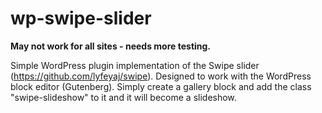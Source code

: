 # wp-swipe-slider
**May not work for all sites - needs more testing.**

Simple WordPress plugin implementation of the Swipe slider (https://github.com/lyfeyaj/swipe). Designed to work with the WordPress block editor (Gutenberg). Simply create a gallery block and add the class "swipe-slideshow" to it and it will become a slideshow.
